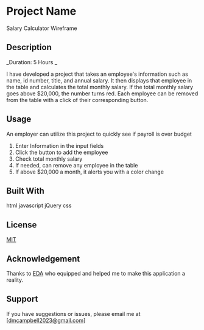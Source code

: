 # Project Name
Salary Calculator Wireframe

## Description

_Duration: 5 Hours  _

I have developed a project that takes an employee's information such as name, id number, title, and annual salary. It then displays that employee in the table and calculates the total monthly salary. If the total monthly salary goes above $20,000, the number turns red. Each employee can be removed from the table with a click of their corresponding button.

## Usage
An employer can utilize this project to quickly see if payroll is over budget

1. Enter Information in the input fields
2. Click the button to add the employee
3. Check total monthly salary
4. If needed, can remove any employee in the table
5. If above $20,000 a month, it alerts you with a color change


## Built With
html
javascript
jQuery
css

## License
[MIT](https://choosealicense.com/licenses/mit/)

## Acknowledgement
Thanks to [EDA](https://emergingacademy.org/) who equipped and helped me to make this application a reality.

## Support
If you have suggestions or issues, please email me at [dmcampbell2023@gmail.com]
